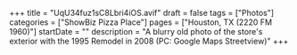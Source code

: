 +++
title = "UqU34fuz1sC8Lbri4iOS.avif"
draft = false
tags = ["Photos"]
categories = ["ShowBiz Pizza Place"]
pages = ["Houston, TX (2220 FM 1960)"]
startDate = ""
description = "A blurry old photo of the store's exterior with the 1995 Remodel in 2008 (PC: Google Maps Streetview)"
+++
